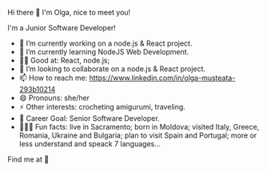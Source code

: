 Hi there 👋 I'm Olga, nice to meet you!

I'm a Junior Software Developer!

- 🔭 I’m currently working on a node.js & React project.
- 🌱 I’m currently learning NodeJS Web Development.
- 🧙‍♂️ Good at: React, node.js;
- 👯 I’m looking to collaborate on a node.js & React project.
- 📫 How to reach me: https://www.linkedin.com/in/olga-musteata-293b10214
- 😄 Pronouns: she/her
- ⚡ Other interests: crocheting amigurumi, traveling.
- 🎯 Career Goal: Senior Software Developer.
- 🕵🏻‍♂️ Fun facts: live in Sacramento; born in Moldova; visited Italy, Greece, Romania, Ukraine and Bulgaria; plan to visit Spain and Portugal; more or less understand and speack 7 languages...
  
Find me at 📝
